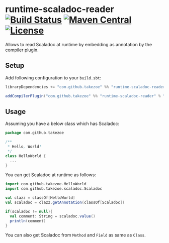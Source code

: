 # runtime-scaladoc-reader [![Build Status](https://travis-ci.org/takezoe/runtime-scaladoc-reader.svg?branch=master)](https://travis-ci.org/takezoe/runtime-scaladoc-reader) [![Maven Central](https://maven-badges.herokuapp.com/maven-central/com.github.takezoe/runtime-scaladoc-reader_2.12/badge.svg)](https://maven-badges.herokuapp.com/maven-central/com.github.takezoe/runtime-scaladoc-reader_2.12) [![License](https://img.shields.io/badge/License-Apache%202.0-blue.svg)](https://github.com/takezoe/runtime-scaladoc-reader/blob/master/LICENSE)

Allows to read Scaladoc at runtime by embedding as annotation by the compiler plugin.

## Setup

Add following configuration to your `build.sbt`:

```scala
libraryDependencies += "com.github.takezoe" %% "runtime-scaladoc-reader" % "1.0.1"

addCompilerPlugin("com.github.takezoe" %% "runtime-scaladoc-reader" % "1.0.1")
```

## Usage

Assuming you have a below class which has Scaladoc:

```scala
package com.github.takezoe

/**
 * Hello, World!
 */
class HelloWorld {
  ...
}
```

You can get Scaladoc at runtime as follows:

```scala
import com.github.takezoe.HelloWorld
import com.github.takezoe.scaladoc.Scaladoc

val clazz = classOf[HelloWorld]
val scaladoc = clazz.getAnnotation(classOf[Scaladoc])

if(scaladoc != null){
  val comment: String = scaladoc.value()
  println(comment)
}
```

You can also get Scaladoc from `Method` and `Field` as same as `Class`.
